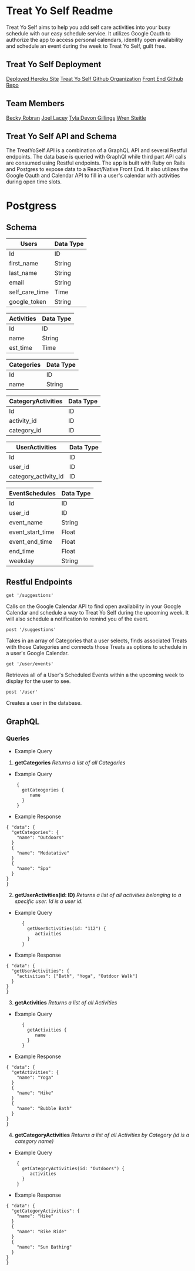# Treat Yo Self Readme

Treat Yo Self aims to help you add self care activities into your busy schedule with our easy schedule service. It utilizes Google Oauth to authorize the app to access personal calendars, identify open availability and schedule an event during the week to Treat Yo Self, guilt free.

## Treat Yo Self Deployment

[Deployed Heroku Site](https://treat-yo-self-bjtw.herokuapp.com/)
[Treat Yo Self Github Organization]( https://github.com/TreatYoSelf)
[Front End Github Repo](https://github.com/TreatYoSelf/react_fe)

## Team Members

[Becky Robran](https://github.com/rer7891)
[Joel Lacey](https://github.com/joel-oe-lacey)
[Tyla Devon Gillings](https://github.com/tyladevon)
[Wren Steitle](https://github.com/wrenisit)

## Treat Yo Self API and Schema
The TreatYoSelf API is a combination of a GraphQL API and several Restful endpoints. The data base is queried with GraphQl while third part API calls are consumed using Restful endpoints. The app is built with Ruby on Rails and Postgres to expose data to a React/Native Front End. It also utilizes the Google Oauth and Calendar API to fill in a user's calendar with activities during open time slots.

# Postgress
## Schema

| Users | Data Type |        
| ----------- | ----------- |
| Id | ID |
| first_name | String |
| last_name | String |
| email | String |
|self_care_time | Time|
| google_token | String |

| Activities | Data Type |
| ----------- | ----------- |
| Id | ID |
| name | String |
| est_time | Time |

| Categories | Data Type |
| ----------- | ----------- |
| Id | ID |
| name | String |

| CategoryActivities | Data Type |
| ----------- | ----------- |
| Id | ID |
| activity_id | ID |
| category_id | ID |

| UserActivities| Data Type |
| ----------- | ----------- |
| Id | ID |
| user_id | ID |
| category_activity_id | ID |

| EventSchedules | Data Type |
| ----------- | ----------- |
| Id | ID |
| user_id | ID |
| event_name | String |
| event_start_time | Float |
| event_end_time | Float |
| end_time | Float |
| weekday | String |


## Restful Endpoints
~~~~
get '/suggestions'
~~~~
Calls on the Google Calendar API to find open availability in your Google Calendar and schedule a way to Treat Yo Self during the upcoming week. It will also schedule a notification to remind you of the event.
~~~~
post '/suggestions'
~~~~
Takes in an array of Categories that a user selects, finds associated Treats with those Categories and connects those Treats as options to schedule in a user's Google Calendar.

~~~~
get '/user/events'
~~~~
Retrieves all of a User's Scheduled Events within a the upcoming week to display for the user to see.

~~~~
post '/user'
~~~~
Creates a user in the database.


## GraphQL

### Queries

  * Example Query

  1. **getCategories**  *Returns a list of all Categories*
  * Example Query
  ~~~~
      {
      	getCateogories {
           name
        }
      }
   ~~~~
  * Example Response
  ~~~~
  { "data": {
    "getCategories": {
      "name": "Outdoors"
    }
    {
      "name": "Medatative"
    }
    {
      "name": "Spa"
    }
  }
}  
~~~~
  2. **getUserActivities(id: ID)**  *Returns a list of all activities belonging to a specific user. Id is a user id.*
  * Example Query
~~~~
      {
      	getUserActivities(id: "112") {
           activities
        }
      }
   ~~~~
  * Example Response
  ~~~~
  { "data": {
    "getUserActivities": {
      "activities": ["Bath", "Yoga", "Outdoor Walk"]
    }
  }
}  
~~~~
3. **getActivities**  *Returns a list of all Activities*
  * Example Query
~~~~
      {
      	getActivities {
           name
        }
      }
   ~~~~
  * Example Response
  ~~~~
  { "data": {
    "getActivities": {
      "name": "Yoga"
    }
    {
      "name": "Hike"
    }
    {
      "name": "Bubble Bath"
    }
  }
}  
~~~~
4. **getCategoryActivities**  *Returns a list of all Activities by Category (id is a category name)*
  * Example Query
  ~~~~
      {
      	getCategoryActivities(id: "Outdoors") {
           activities
        }
      }
   ~~~~
  * Example Response
  ~~~~
  { "data": {
    "getCategoryActivities": {
      "name": "Hike"
    }
    {
      "name": "Bike Ride"
    }
    {
      "name": "Sun Bathing"
    }
  }
}  
~~~~
